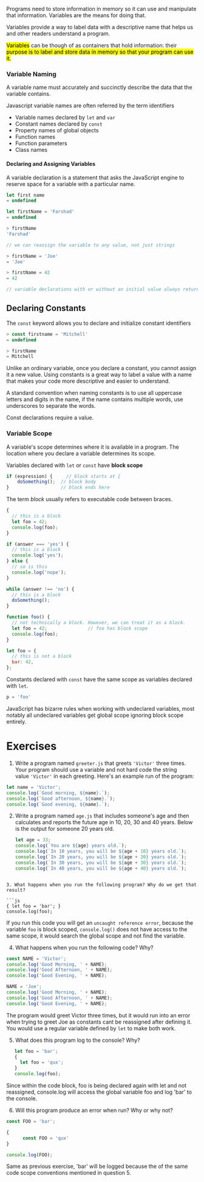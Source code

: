 Programs need to store information in memory so it can use and manipulate that information.  Variables are the means for doing that.

Variables provide a way to label data with a descriptive name that helps us and other readers understand a program.

<mark class="hltr-cyan">Variables</mark> can be though of as containers that hold information: their <mark class="hltr-cyan">purpose is to label and store data in memory so that your program can use it.</mark>


### Variable Naming 

A variable name must accurately and succinctly describe the data that the variable contains.

Javascript variable names are often referred by the term identifiers
-   Variable names declared by `let` and `var`
-   Constant names declared by `const`
-   Property names of global objects
-   Function names
-   Function parameters
-   Class names


#### Declaring and Assigning Variables

A variable declaration is a statement that asks the JavaScript engine to reserve space for a variable with a particular name.

```js
let first name
= undefined 
```

```js
let firstName = 'Farshad'
= undefined

> firstName
'Farshad'

// we can reassign the variable to any value, not just strings

> firstName = 'Joe'
= 'Joe'

> firstName = 42
= 42

// variable declarations with or without an initial value always return `undefined`.
```

## Declaring Constants

The `const` keyword allows you to declare and initialize constant identifiers

```js
> const firstname = 'Mitchell'
= undefined

> firstName
= Mitchell
```

Unlike an ordinary variable, once you declare a constant, you cannot assign it a new value. Using constants is a great way to label a value with a name that makes your code more descriptive and easier to understand.

A standard convention when naming constants is to use all uppercase letters and digits in the name, if the name contains multiple words, use underscores to separate the words.

Const declarations require a value.


### Variable Scope

A variable's scope determines where it is available in a program. The location where you declare a variable determines its scope.

Variables declared with `let` or `const` have **block scope** 

```js
if (expression) {     // block starts at {
	doSomething();  // block body
}                   // block ends here
```

The term _block_ usually refers to executable code between braces.

```js
{
  // this is a block
  let foo = 42;
  console.log(foo);
}

if (answer === 'yes') {
  // this is a block
  console.log('yes');
} else {
  // so is this
  console.log('nope');
}

while (answer !== 'no') {
  // this is a block
  doSomething();
}

function foo() {
  // not technically a block. However, we can treat it as a block.
  let foo = 42;               // foo has block scope
  console.log(foo);
}

let foo = {
  // this is not a block
  bar: 42,
};
```

Constants declared with `const` have the same scope as variables declared with `let`.

```js
p = 'foo'
```

JavaScript has bizarre rules when working with undeclared variables, most notably all undeclared variables get global scope ignoring block scope entirely. 


# Exercises 

1. Write a program named `greeter.js` that greets `'Victor'` three times. Your program should use a variable and not hard code the string value `'Victor'` in each greeting. Here's an example run of the program:

```js
let name = 'Victor';
console.log(`Good morning, ${name}.`);
console.log(`Good afternoon, ${name}.`);
console.log(`Good evening, ${name}.`);
```

2. Write a program named `age.js` that includes someone's age and then calculates and reports the future age in 10, 20, 30 and 40 years. Below is the output for someone 20 years old.
   
   ```js
   let age = 33;
   console.log(`You are ${age} years old.`);
   console.log(`In 10 years, you will be ${age + 10} years old.`);
   console.log(`In 20 years, you will be ${age + 20} years old.`);
   console.log(`In 30 years, you will be ${age + 30} years old.`);
   console.log(`In 40 years, you will be ${age + 40} years old.`);
```

3. What happens when you run the following program? Why do we get that result?

```js
{ let foo = 'bar'; } 
console.log(foo);
 ```
If you run this code you will get an `uncaught reference error`, because the variable `foo` is block scoped, `console.log()` does not have access to the same scope, it would search the global scope and not find the variable.

4. What happens when you run the following code? Why?

```js
const NAME = 'Victor';
console.log('Good Morning, ' + NAME);
console.log('Good Afternoon, ' + NAME);
console.log('Good Evening, ' + NAME);

NAME = 'Joe';
console.log('Good Morning, ' + NAME);
console.log('Good Afternoon, ' + NAME);
console.log('Good Evening, ' + NAME);
```

The program would greet Victor three times, but it would run into an error when trying to greet Joe as constants cant be reassigned after defining it.  You would use a regular variable defined by `let` to make both work.

5. What does this program log to the console? Why?
```js
   let foo = 'bar';
   {
     let foo = 'qux';
   }
   console.log(foo);
```

Since within the code block, foo is being declared again with let and not reassigned, console.log will access the global variable foo and log 'bar' to the console.

6. Will this program produce an error when run? Why or why not?

```js
const FOO = 'bar';

{
	  const FOO = 'qux'
}

console.log(FOO);
```

Same as previous exercise, 'bar' will be logged because the of the same code scope conventions mentioned in question 5.


